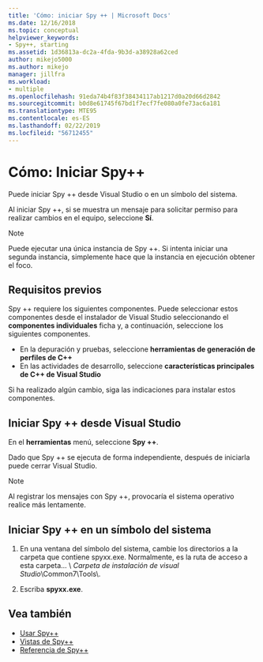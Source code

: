 ```yaml
---
title: 'Cómo: iniciar Spy ++ | Microsoft Docs'
ms.date: 12/16/2018
ms.topic: conceptual
helpviewer_keywords:
- Spy++, starting
ms.assetid: 1d36813a-dc2a-4fda-9b3d-a38928a62ced
author: mikejo5000
ms.author: mikejo
manager: jillfra
ms.workload:
- multiple
ms.openlocfilehash: 91eda74b4f83f38434117ab1217d0a20d66d2842
ms.sourcegitcommit: b0d8e61745f67bd1f7ecf7fe080a0fe73ac6a181
ms.translationtype: MTE95
ms.contentlocale: es-ES
ms.lasthandoff: 02/22/2019
ms.locfileid: "56712455"
---
```

# <a name="how-to-start-spy"></a>Cómo: Iniciar Spy++

Puede iniciar Spy ++ desde Visual Studio o en un símbolo del sistema.

 Al iniciar Spy ++, si se muestra un mensaje para solicitar permiso para realizar cambios en el equipo, seleccione **Sí**.

> [!NOTE]
>  Puede ejecutar una única instancia de Spy ++. Si intenta iniciar una segunda instancia, simplemente hace que la instancia en ejecución obtener el foco.

## <a name="prerequisites"></a>Requisitos previos

Spy ++ requiere los siguientes componentes. Puede seleccionar estos componentes desde el instalador de Visual Studio seleccionando el **componentes individuales** ficha y, a continuación, seleccione los siguientes componentes.

* En la depuración y pruebas, seleccione **herramientas de generación de perfiles de C++**
* En las actividades de desarrollo, seleccione **características principales de C++ de Visual Studio**

Si ha realizado algún cambio, siga las indicaciones para instalar estos componentes.

## <a name="start-spy-from-visual-studio"></a>Iniciar Spy ++ desde Visual Studio

En el **herramientas** menú, seleccione **Spy ++**.

Dado que Spy ++ se ejecuta de forma independiente, después de iniciarla puede cerrar Visual Studio.

> [!NOTE]
>  Al registrar los mensajes con Spy ++, provocaría el sistema operativo realice más lentamente.

## <a name="start-spy-at-a-command-prompt"></a>Iniciar Spy ++ en un símbolo del sistema

1.  En una ventana del símbolo del sistema, cambie los directorios a la carpeta que contiene spyxx.exe. Normalmente, es la ruta de acceso a esta carpeta... \\ *Carpeta de instalación de visual Studio*\Common7\Tools\\.

2.  Escriba **spyxx.exe**.

## <a name="see-also"></a>Vea también
- [Usar Spy++](../debugger/using-spy-increment.md)
- [Vistas de Spy++](../debugger/spy-increment-views.md)
- [Referencia de Spy++](../debugger/spy-increment-reference.md)